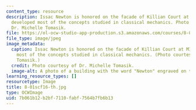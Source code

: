 ```yaml
---
content_type: resource
description: Issac Newton is honored on the facade of Killian Court at MIT. Newton
  developed most of the concepts studied in classical mechanics. Photo courtesy of
  Dr. Michelle Tomasik.
file: https://ol-ocw-studio-app-production.s3.amazonaws.com/courses/8-01sc-classical-mechanics-fall-2016/7b061b12b2bf7110fabf7564b7fb6b13_8-01scf16-th.jpg
file_type: image/jpeg
image_metadata:
  caption: Issac Newton is honored on the facade of Killian Court at MIT. Newton developed
    most of the concepts studied in classical mechanics. (Photo courtesy of Dr. Michelle
    Tomasik.)
  credit: Photo courtesy of Dr. Michelle Tomasik.
  image-alt: A photo of a building with the word "Newton" engraved on the side.
learning_resource_types: []
resourcetype: Image
title: 8-01scf16-th.jpg
type: OCWImage
uid: 7b061b12-b2bf-7110-fabf-7564b7fb6b13
---
```

